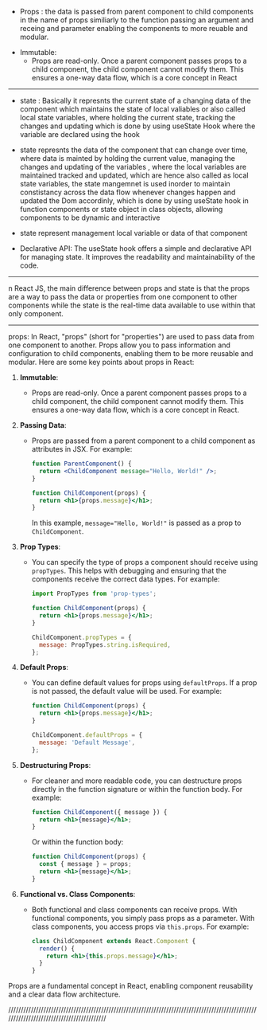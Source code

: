 * Props : the data is passed from parent component to child components in the name of props similiarly to the function passing an argument and receing and parameter enabling the components to more reuable and modular. 
 - Immutable:
   - Props are read-only. Once a parent component passes props to a child component, the child component cannot modify them. This ensures a one-way data flow, which is a core concept in React

------------------------------------------

* state : Basically it represnts the current state of a changing data of the component which maintains the state of local valiables or also called local state variables, where holding the current state, tracking the changes and updating  which is done by using useState Hook where the variable are declared using the hook

* state represnts the data of the component that can change over time, where data is mainted by holding the current value, managing the changes and updating of the variables , where the local variables are maintained tracked and updated, which are hence also called as local state variables, the state mangemnet is used inorder to maintain constistancy across the data flow whenever changes happen and updated the Dom accordinly, which is done by using useState hook in function components or state object in class objects, allowing components to be dynamic and interactive

* state represent management local variable or data of that component

* Declarative API: The useState hook offers a simple and declarative API for managing state. It improves the readability and maintainability of the code.

---------------------------------------------

n React JS, the main difference between props and state is that the props are a way to pass the data or properties from one component to other components while the state is the real-time data available to use within that only component.













































------------------------------------------------------------------------------------------------------------------------------------------








props: 
In React, "props" (short for "properties") are used to pass data from one component to another. Props allow you to pass information and configuration to child components, enabling them to be more reusable and modular. Here are some key points about props in React:

1. **Immutable**:
   - Props are read-only. Once a parent component passes props to a child component, the child component cannot modify them. This ensures a one-way data flow, which is a core concept in React.

2. **Passing Data**:
   - Props are passed from a parent component to a child component as attributes in JSX. For example:

     ```jsx
     function ParentComponent() {
       return <ChildComponent message="Hello, World!" />;
     }

     function ChildComponent(props) {
       return <h1>{props.message}</h1>;
     }
     ```

     In this example, `message="Hello, World!"` is passed as a prop to `ChildComponent`.

3. **Prop Types**:
   - You can specify the type of props a component should receive using `propTypes`. This helps with debugging and ensuring that the components receive the correct data types. For example:

     ```jsx
     import PropTypes from 'prop-types';

     function ChildComponent(props) {
       return <h1>{props.message}</h1>;
     }

     ChildComponent.propTypes = {
       message: PropTypes.string.isRequired,
     };
     ```

4. **Default Props**:
   - You can define default values for props using `defaultProps`. If a prop is not passed, the default value will be used. For example:

     ```jsx
     function ChildComponent(props) {
       return <h1>{props.message}</h1>;
     }

     ChildComponent.defaultProps = {
       message: 'Default Message',
     };
     ```

5. **Destructuring Props**:
   - For cleaner and more readable code, you can destructure props directly in the function signature or within the function body. For example:

     ```jsx
     function ChildComponent({ message }) {
       return <h1>{message}</h1>;
     }
     ```

     Or within the function body:

     ```jsx
     function ChildComponent(props) {
       const { message } = props;
       return <h1>{message}</h1>;
     }
     ```

6. **Functional vs. Class Components**:
   - Both functional and class components can receive props. With functional components, you simply pass props as a parameter. With class components, you access props via `this.props`. For example:

     ```jsx
     class ChildComponent extends React.Component {
       render() {
         return <h1>{this.props.message}</h1>;
       }
     }
     ```

Props are a fundamental concept in React, enabling component reusability and a clear data flow architecture.

//////////////////////////////////////////////////////////////////////////////////////////////////////////////////////////////////////////